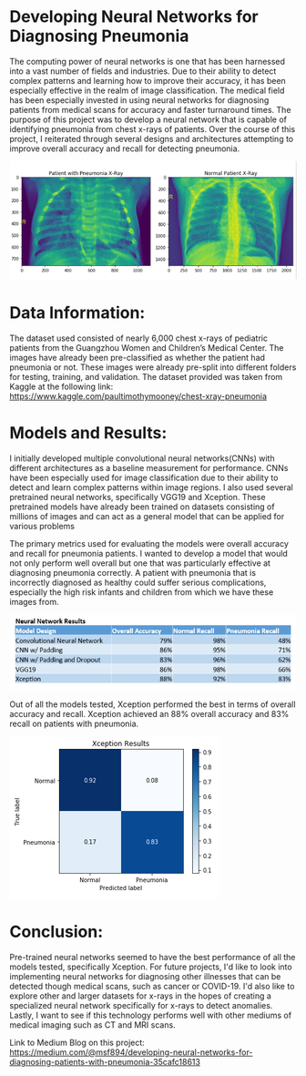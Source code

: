 # Developing Neural Networks for Diagnosing Pneumonia

The computing power of neural networks is one that has been harnessed into a vast number of fields and industries. Due to their ability to detect complex patterns and learning how to improve their accuracy, it has been especially effective in the realm of image classification. The medical field has been especially invested in using neural networks for diagnosing patients from medical scans for accuracy and faster turnaround times. The purpose of this project was to develop a neural network that is capable of identifying pneumonia from chest x-rays of patients. Over the course of this project, I reiterated through several designs and architectures attempting to improve overall accuracy and recall for detecting pneumonia.

![xray images](/images/xray_images.PNG)

# Data Information:

The dataset used consisted of nearly 6,000 chest x-rays of pediatric patients from the Guangzhou Women and Children’s Medical Center. The images have already been pre-classified as whether the patient had pneumonia or not. These images were already pre-split into different folders for testing, training, and validation. The dataset provided was taken from Kaggle at the following link: https://www.kaggle.com/paultimothymooney/chest-xray-pneumonia

# Models and Results:

I initially developed multiple convolutional neural networks(CNNs) with different architectures as a baseline measurement for performance. CNNs have been especially used for image classification due to their ability to detect and learn complex patterns within image regions. I also used several pretrained neural networks, specifically VGG19 and Xception. These pretrained models have already been trained on datasets consisting of millions of images and can act as a general model that can be applied for various problems

The primary metrics used for evaluating the models were overall accuracy and recall for pneumonia patients. I wanted to develop a model that would not only perform well overall but one that was particularly effective at diagnosing pneumonia correctly. A patient with pneumonia that is incorrectly diagnosed as healthy could suffer serious complications, especially the high risk infants and children from which we have these images from.

![neural network results](/images/Neural_Network_Results.PNG)

Out of all the models tested, Xception performed the best in terms of overall accuracy and recall. Xception achieved an 88% overall accuracy and 83% recall on patients with pneumonia.

![Xception_Results](/images/Xception_Results.PNG)

# Conclusion:

Pre-trained neural networks seemed to have the best performance of all the models tested, specifically Xception. For future projects, I'd like to look into implementing neural networks for diagnosing other illnesses that can be detected though medical scans, such as cancer or COVID-19. I'd also like to explore other and larger datasets for x-rays in the hopes of creating a specialized neural network specifically for x-rays to detect anomalies. Lastly, I want to see if this technology performs well with other mediums of medical imaging such as CT and MRI scans.

Link to Medium Blog on this project: https://medium.com/@msf894/developing-neural-networks-for-diagnosing-patients-with-pneumonia-35cafc18613
